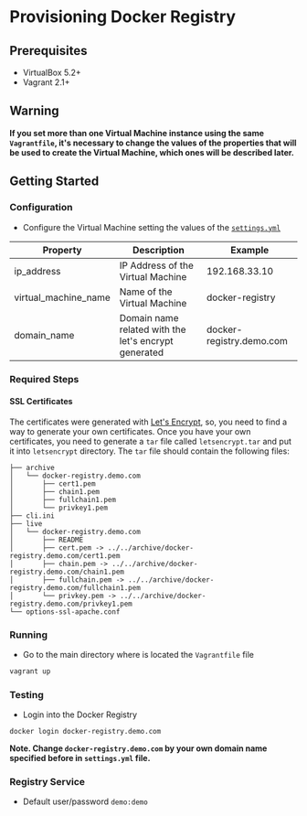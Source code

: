 # **Provisioning Docker Registry**

## **Prerequisites**

* VirtualBox 5.2+
* Vagrant 2.1+

## **Warning**

**If you set more than one Virtual Machine instance using the same `Vagrantfile`, it's necessary to change the values of the properties that will be used to create the Virtual Machine, which ones will be described later.**

## **Getting Started**

### **Configuration**

* Configure the Virtual Machine setting the values of the [`settings.yml`](./settings.yml)

| Property                         | Description                              | Example                    |
| -------------------- | ---------------------------------------------------- | -------------------------- |
| ip_address           | IP Address of the Virtual Machine                    | 192.168.33.10              |
| virtual_machine_name | Name of the Virtual Machine                          | docker-registry            |
| domain_name          | Domain name related with the let's encrypt generated | docker-registry.demo.com   |

### **Required Steps**

#### **SSL Certificates**

The certificates were generated with [Let's Encrypt](https://letsencrypt.org/), so, you need to find a way to generate your own certificates. Once you have your own certificates, you need to generate a `tar` file called `letsencrypt.tar` and put it into `letsencrypt` directory. The `tar` file should contain the following files:

```ssh
├── archive
│   └── docker-registry.demo.com
│       ├── cert1.pem
│       ├── chain1.pem
│       ├── fullchain1.pem
│       └── privkey1.pem
├── cli.ini
├── live
│   └── docker-registry.demo.com
│       ├── README
│       ├── cert.pem -> ../../archive/docker-registry.demo.com/cert1.pem
│       ├── chain.pem -> ../../archive/docker-registry.demo.com/chain1.pem
│       ├── fullchain.pem -> ../../archive/docker-registry.demo.com/fullchain1.pem
│       └── privkey.pem -> ../../archive/docker-registry.demo.com/privkey1.pem
└── options-ssl-apache.conf
```

### **Running**

* Go to the main directory where is located the `Vagrantfile` file

```sh
vagrant up
```

### **Testing**

* Login into the Docker Registry

```ssh
docker login docker-registry.demo.com
```

**Note. Change `docker-registry.demo.com` by your own domain name specified before in `settings.yml` file.**

### **Registry Service**

* Default user/password `demo:demo`

